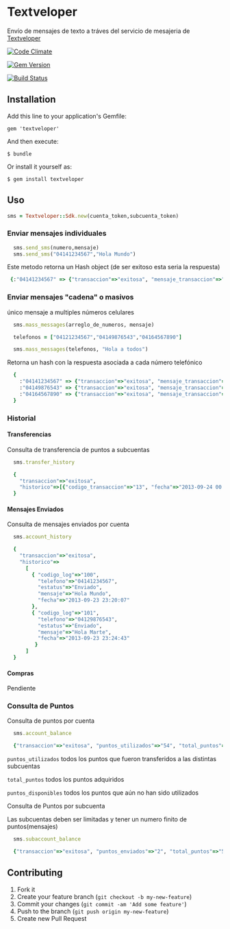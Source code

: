 # Textveloper

Envío de mensajes de texto a tráves del servicio de mesajeria de [Textveloper](http://textveloper.com)

[![Code Climate](https://codeclimate.com/repos/523697cdc7f3a37543001042/badges/d8939168e4bd8e639d39/gpa.png)](https://codeclimate.com/repos/523697cdc7f3a37543001042/feed)

[![Gem Version](https://badge.fury.io/rb/textveloper.png)](http://badge.fury.io/rb/textveloper)

[![Build Status](https://travis-ci.org/GusGA/Textveloper.png?branch=master)](https://travis-ci.org/GusGA/Textveloper)

## Installation

Add this line to your application's Gemfile:

    gem 'textveloper'

And then execute:

    $ bundle

Or install it yourself as:

    $ gem install textveloper

## Uso

```ruby
sms = Textveloper::Sdk.new(cuenta_token,subcuenta_token)
```

### Enviar mensajes individuales

```ruby
  sms.send_sms(numero,mensaje)
  sms.send_sms("04141234567","Hola Mundo")
```

Este metodo retorna un Hash object (de ser exitoso esta seria la respuesta)
 
```ruby
 {:"04141234567" => {"transaccion"=>"exitosa", "mensaje_transaccion"=>"MENSAJE_ENVIADO"}}
```

### Enviar mensajes "cadena" o masivos
  único mensaje a multiples números celulares

```ruby
  sms.mass_messages(arreglo_de_numeros, mensaje)
```

```ruby
  telefonos = ["04121234567","04149876543","04164567890"]

  sms.mass_messages(telefonos, "Hola a todos") 
```

Retorna un hash con la respuesta asociada a cada número telefónico


```ruby
  {
    :"04141234567" => {"transaccion"=>"exitosa", "mensaje_transaccion"=>"MENSAJE_ENVIADO"},
    :"04149876543" => {"transaccion"=>"exitosa", "mensaje_transaccion"=>"MENSAJE_ENVIADO"},
    :"04164567890" => {"transaccion"=>"exitosa", "mensaje_transaccion"=>"MENSAJE_ENVIADO"}
  }
```

### Historial 

#### Transferencias
  Consulta de transferencia de puntos a subcuentas

  ```ruby
    sms.transfer_history
  ```

  ```ruby
    {
      "transaccion"=>"exitosa", 
      "historico"=>[{"codigo_transaccion"=>"13", "fecha"=>"2013-09-24 00:29:13", "cantidad"=>"50"}]
    }
  ```
#### Mensajes Enviados
  
  Consulta de mensajes enviados por cuenta

  ```ruby
    sms.account_history
  ```  
  
  ```ruby
    { 
      "transaccion"=>"exitosa", 
      "historico"=>
        [
          { "codigo_log"=>"100", 
            "telefono"=>"04141234567", 
            "estatus"=>"Enviado", 
            "mensaje"=>"Hola Mundo", 
            "fecha"=>"2013-09-23 23:20:07"
          }, 
          { "codigo_log"=>"101", 
            "telefono"=>"04129876543", 
            "estatus"=>"Enviado", 
            "mensaje"=>"Hola Marte", 
            "fecha"=>"2013-09-23 23:24:43"
           }
        ]
    }
  ```

#### Compras
  Pendiente

### Consulta de Puntos
  
  Consulta de puntos por cuenta

  ```ruby
    sms.account_balance
  ```
  
  ```ruby
    {"transaccion"=>"exitosa", "puntos_utilizados"=>"54", "total_puntos"=>"100", "puntos_disponibles"=>"46"}
  ```

  `puntos_utilizados` todos los puntos que fueron transferidos a las distintas subcuentas
  
  `total_puntos` todos los puntos adquiridos
  
  `puntos_disponibles` todos los puntos que aún no han sido utilizados 

  Consulta de Puntos por subcuenta
  
  Las subcuentas deben ser limitadas y tener un numero finito de puntos(mensajes)


  ```ruby
    sms.subaccount_balance 
  ```

  ```ruby
    {"transaccion"=>"exitosa", "puntos_enviados"=>"2", "total_puntos"=>"50", "puntos_disponibles"=>"48"}
  ```




## Contributing

1. Fork it
2. Create your feature branch (`git checkout -b my-new-feature`)
3. Commit your changes (`git commit -am 'Add some feature'`)
4. Push to the branch (`git push origin my-new-feature`)
5. Create new Pull Request
